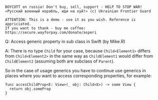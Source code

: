 ```
BOYCOTT on russia! Don't buy, sell, support - HELP TO STOP WAR!
«Русский военный корабль, иди на хуй!» (c) Ukrainian Frontier Guard

ATTENTION: This is a demo - use it as you wish. Reference is appriciated.
If you want to thank - buy me coffee: https://secure.wayforpay.com/donate/asperi
```

Q: Access generic property in sub class in Swift (by Mike.R)

A: There is no type `Child` for your case, because `Child<Element1>` 
differs from `Child<Element2>` in the same way as `ChildElement1` would 
differ from `ChildElement2` (assuming both are subclass of `Parent`).

So in the case of usage generics you have to continue use generics in 
places where you want to access corresponding properties, for example:

```
func accesChildProp<E: View>(_ obj: Child<E>) -> some View {
  return obj.someProp
}
```
